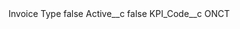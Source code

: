 <?xml version="1.0" encoding="UTF-8"?>
<CustomMetadata xmlns="http://soap.sforce.com/2006/04/metadata" xmlns:xsi="http://www.w3.org/2001/XMLSchema-instance" xmlns:xsd="http://www.w3.org/2001/XMLSchema">
    <label>Invoice Type</label>
    <protected>false</protected>
    <values>
        <field>Active__c</field>
        <value xsi:type="xsd:boolean">false</value>
    </values>
    <values>
        <field>KPI_Code__c</field>
        <value xsi:type="xsd:string">ONCT</value>
    </values>
</CustomMetadata>

